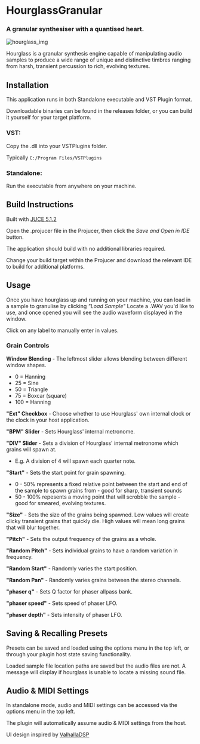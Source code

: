 # HourglassGranular
### A granular synthesiser with a quantised heart.

![hourglass_img](https://i.imgur.com/dTnnzjO.png)

Hourglass is a granular synthesis engine capable of manipulating audio samples to produce a wide range of unique and distinctive timbres ranging from harsh, transient percussion to rich, evolving textures. 

## Installation
This application runs in both Standalone executable and VST Plugin format.

Downloadable binaries can be found in the releases folder, or you can build it yourself for your target platform.

### VST:
Copy the .dll into your VSTPlugins folder.

Typically `C:/Program Files/VSTPlugins`

### Standalone:
Run the executable from anywhere on your machine.

## Build Instructions
Built with [JUCE 5.1.2](https://juce.com/)

Open the .projucer file in the Projucer, then click the _Save and Open in IDE_ button.

The application should build with no additional libraries required.

Change your build target within the Projucer and download the relevant IDE to build for additional platforms.

## Usage

Once you have hourglass up and running on your machine, you can load in a sample to granulise by clicking _"Load Sample"_
Locate a .WAV you'd like to use, and once opened you will see the audio waveform displayed in the window.

Click on any label to manually enter in values.

### Grain Controls

**Window Blending** - The leftmost slider allows blending between different window shapes.
-	0 = Hanning
-	25 = Sine
-	50 = Triangle
-	75 = Boxcar (square)
-	100 = Hanning

**"Ext" Checkbox** - Choose whether to use Hourglass' own internal clock or the clock in your host application.

**"BPM" Slider** - Sets Hourglass' internal metronome.

**"DIV" Slider** - Sets a division of Hourglass' internal metronome which grains will spawn at.
 - E.g. A division of 4 will spawn each quarter note.

**"Start"** - Sets the start point for grain spawning.
 - 0 - 50% represents a fixed relative point between the start and end of the sample to spawn grains from - good for sharp, transient sounds
 - 50 - 100% repesents a moving point that will scrobble the sample - good for smeared, evolving textures.
		
**"Size"** - Sets the size of the grains being spawned. Low values will create clicky transient grains that quickly die. High values will mean long grains that will blur together.

**"Pitch"** - Sets the output frequency of the grains as a whole.

**"Random Pitch"** - Sets individual grains to have a random variation in frequency.

**"Random Start"** - Randomly varies the start position.

**"Random Pan"** - Randomly varies grains between the stereo channels.

**"phaser q"** - Sets Q factor for phaser allpass bank.

**"phaser speed"** - Sets speed of phaser LFO.

**"phaser depth"** - Sets intensity of phaser LFO.

## Saving & Recalling Presets
Presets can be saved and loaded using the options menu in the top left, or through your plugin host state saving functionality.

Loaded sample file location paths are saved but the audio files are not. A message will display if hourglass is unable to locate a missing sound file.

## Audio & MIDI Settings
In standalone mode, audio and MIDI settings can be accessed via the options menu in the top left.

The plugin will automatically assume audio & MIDI settings from the host.

UI design inspired by [ValhallaDSP](https://valhalladsp.com/)
